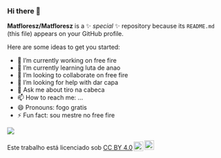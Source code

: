 ### Hi there 👋

**Matfloresz/Matfloresz** is a ✨ _special_ ✨ repository because its `README.md` (this file) appears on your GitHub profile.

Here are some ideas to get you started:

- 🔭 I’m currently working on free fire
- 🌱 I’m currently learning luta de anao
- 👯 I’m looking to collaborate on free fire
- 🤔 I’m looking for help with dar capa
- 💬 Ask me about tiro na cabeca
- 📫 How to reach me: ...
- 😄 Pronouns: fogo gratis
- ⚡ Fun fact: sou mestre no free fire


![](https://media4.giphy.com/media/npC3DfyQBPAYYlqE8L/giphy.webp?cid=790b7611ylocdj29kseuv4hv1h6e41b1mkjj7a4vu24sdygv&ep=v1_gifs_search&rid=giphy.webp&ct=g)

<p xmlns:cc="http://creativecommons.org/ns#" >Este trabalho está licenciado sob <a href="https://creativecommons.org/licenses/by/4.0/?ref=chooser-v1" target="_blank" rel="license noopener noreferrer" style="display:inline-block;">CC BY 4.0<img style="height:22px!important;margin-left:3px;vertical-align:text-bottom ;" src="https://mirrors.creativecommons.org/presskit/icons/cc.svg?ref=chooser-v1" alt=""><img style="height:22px!important;margin-left:3px;vertical -align:texto inferior;" src="https://mirrors.creativecommons.org/presskit/icons/by.svg?ref=chooser-v1" alt=""></a></p>
